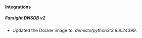 #### Integrations
##### Farsight DNSDB v2
- Updated the Docker image to: *demisto/python3:3.9.8.24399*.
